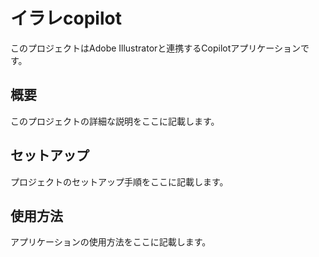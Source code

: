 # イラレcopilot

このプロジェクトはAdobe Illustratorと連携するCopilotアプリケーションです。

## 概要

このプロジェクトの詳細な説明をここに記載します。

## セットアップ

プロジェクトのセットアップ手順をここに記載します。

## 使用方法

アプリケーションの使用方法をここに記載します。
